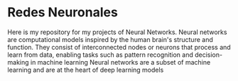 # Redes Neuronales

Here is my repository for my projects of Neural Networks. 
Neural networks are computational models inspired by the human brain's structure and function. 
They consist of interconnected nodes or neurons that process and learn from data, enabling tasks such as pattern recognition and decision-making in machine learning
 Neural networks are a subset of machine learning and are at the heart of deep learning models
